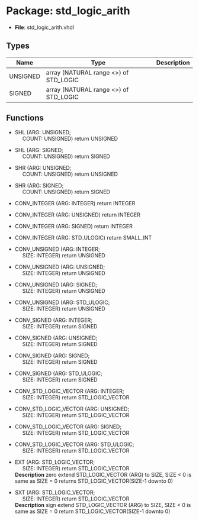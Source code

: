 # Package: std_logic_arith

- **File**: std_logic_arith.vhdl
## Types

| Name     | Type                                   | Description |
| -------- | -------------------------------------- | ----------- |
| UNSIGNED | array (NATURAL range <>) of STD_LOGIC  |             |
| SIGNED   | array (NATURAL range <>) of STD_LOGIC  |             |
## Functions
- SHL <font id="function_arguments">(ARG: UNSIGNED;<br><span style="padding-left:20px"> COUNT: UNSIGNED) </font> <font id="function_return">return UNSIGNED </font>
- SHL <font id="function_arguments">(ARG: SIGNED;<br><span style="padding-left:20px"> COUNT: UNSIGNED) </font> <font id="function_return">return SIGNED </font>
- SHR <font id="function_arguments">(ARG: UNSIGNED;<br><span style="padding-left:20px"> COUNT: UNSIGNED) </font> <font id="function_return">return UNSIGNED </font>
- SHR <font id="function_arguments">(ARG: SIGNED;<br><span style="padding-left:20px"> COUNT: UNSIGNED) </font> <font id="function_return">return SIGNED </font>
- CONV_INTEGER <font id="function_arguments">(ARG: INTEGER) </font> <font id="function_return">return INTEGER </font>
- CONV_INTEGER <font id="function_arguments">(ARG: UNSIGNED) </font> <font id="function_return">return INTEGER </font>
- CONV_INTEGER <font id="function_arguments">(ARG: SIGNED) </font> <font id="function_return">return INTEGER </font>
- CONV_INTEGER <font id="function_arguments">(ARG: STD_ULOGIC) </font> <font id="function_return">return SMALL_INT </font>
- CONV_UNSIGNED <font id="function_arguments">(ARG: INTEGER;<br><span style="padding-left:20px"> SIZE: INTEGER) </font> <font id="function_return">return UNSIGNED </font>
- CONV_UNSIGNED <font id="function_arguments">(ARG: UNSIGNED;<br><span style="padding-left:20px"> SIZE: INTEGER) </font> <font id="function_return">return UNSIGNED </font>
- CONV_UNSIGNED <font id="function_arguments">(ARG: SIGNED;<br><span style="padding-left:20px"> SIZE: INTEGER) </font> <font id="function_return">return UNSIGNED </font>
- CONV_UNSIGNED <font id="function_arguments">(ARG: STD_ULOGIC;<br><span style="padding-left:20px"> SIZE: INTEGER) </font> <font id="function_return">return UNSIGNED </font>
- CONV_SIGNED <font id="function_arguments">(ARG: INTEGER;<br><span style="padding-left:20px"> SIZE: INTEGER) </font> <font id="function_return">return SIGNED </font>
- CONV_SIGNED <font id="function_arguments">(ARG: UNSIGNED;<br><span style="padding-left:20px"> SIZE: INTEGER) </font> <font id="function_return">return SIGNED </font>
- CONV_SIGNED <font id="function_arguments">(ARG: SIGNED;<br><span style="padding-left:20px"> SIZE: INTEGER) </font> <font id="function_return">return SIGNED </font>
- CONV_SIGNED <font id="function_arguments">(ARG: STD_ULOGIC;<br><span style="padding-left:20px"> SIZE: INTEGER) </font> <font id="function_return">return SIGNED </font>
- CONV_STD_LOGIC_VECTOR <font id="function_arguments">(ARG: INTEGER;<br><span style="padding-left:20px"> SIZE: INTEGER) </font> <font id="function_return">return STD_LOGIC_VECTOR </font>
- CONV_STD_LOGIC_VECTOR <font id="function_arguments">(ARG: UNSIGNED;<br><span style="padding-left:20px"> SIZE: INTEGER) </font> <font id="function_return">return STD_LOGIC_VECTOR </font>
- CONV_STD_LOGIC_VECTOR <font id="function_arguments">(ARG: SIGNED;<br><span style="padding-left:20px"> SIZE: INTEGER) </font> <font id="function_return">return STD_LOGIC_VECTOR </font>
- CONV_STD_LOGIC_VECTOR <font id="function_arguments">(ARG: STD_ULOGIC;<br><span style="padding-left:20px"> SIZE: INTEGER) </font> <font id="function_return">return STD_LOGIC_VECTOR </font>
- EXT <font id="function_arguments">(ARG: STD_LOGIC_VECTOR;<br><span style="padding-left:20px"> SIZE: INTEGER) </font> <font id="function_return">return STD_LOGIC_VECTOR </font>
</br>**Description**
 zero extend STD_LOGIC_VECTOR (ARG) to SIZE, 
 SIZE < 0 is same as SIZE = 0
 returns STD_LOGIC_VECTOR(SIZE-1 downto 0)

- SXT <font id="function_arguments">(ARG: STD_LOGIC_VECTOR;<br><span style="padding-left:20px"> SIZE: INTEGER) </font> <font id="function_return">return STD_LOGIC_VECTOR </font>
</br>**Description**
 sign extend STD_LOGIC_VECTOR (ARG) to SIZE, 
 SIZE < 0 is same as SIZE = 0
 return STD_LOGIC_VECTOR(SIZE-1 downto 0)

